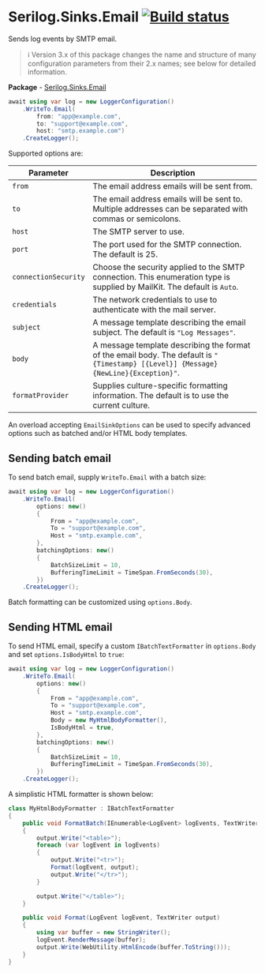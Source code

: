 # Serilog.Sinks.Email&nbsp;[![Build status](https://github.com/serilog/serilog-sinks-email/actions/workflows/ci.yml/badge.svg?branch=dev)](https://github.com/serilog/serilog-sinks-email/actions)

Sends log events by SMTP email.

> ℹ️ Version 3.x of this package changes the name and structure of many configuration parameters from their 2.x names; see below for detailed information.

**Package** - [Serilog.Sinks.Email](http://nuget.org/packages/serilog.sinks.email)

```csharp
await using var log = new LoggerConfiguration()
    .WriteTo.Email(
        from: "app@example.com",
        to: "support@example.com",
        host: "smtp.example.com")
    .CreateLogger();
```

Supported options are:

| Parameter              | Description                                                                                                                         |
|------------------------|-------------------------------------------------------------------------------------------------------------------------------------|
| `from`                 | The email address emails will be sent from.                                                                                         |
| `to`                   | The email address emails will be sent to. Multiple addresses can be separated with commas or semicolons.                            |
| `host`                 | The SMTP server to use.                                                                                                             |
| `port`                 | The port used for the SMTP connection. The default is 25.                                                                           |
| `connectionSecurity`   | Choose the security applied to the SMTP connection. This enumeration type is supplied by MailKit. The default is `Auto`.            |
| `credentials`          | The network credentials to use to authenticate with the mail server.                                                                |
| `subject`              | A message template describing the email subject. The default is `"Log Messages"`.                                                   |
| `body`                 | A message template describing the format of the email body. The default is `"{Timestamp} [{Level}] {Message}{NewLine}{Exception}"`. |
| `formatProvider`       | Supplies culture-specific formatting information. The default is to use the current culture.                                        |

An overload accepting `EmailSinkOptions` can be used to specify advanced options such as batched and/or HTML body templates.

## Sending batch email

To send batch email, supply `WriteTo.Email` with a batch size:

```csharp
await using var log = new LoggerConfiguration()
    .WriteTo.Email(
        options: new()
        {
            From = "app@example.com",
            To = "support@example.com",
            Host = "smtp.example.com",
        },
        batchingOptions: new()
        {
            BatchSizeLimit = 10,
            BufferingTimeLimit = TimeSpan.FromSeconds(30),
        })
    .CreateLogger();
```

Batch formatting can be customized using `options.Body`.

## Sending HTML email

To send HTML email, specify a custom `IBatchTextFormatter` in `options.Body` and set `options.IsBodyHtml` to `true`:


```csharp
await using var log = new LoggerConfiguration()
    .WriteTo.Email(
        options: new()
        {
            From = "app@example.com",
            To = "support@example.com",
            Host = "smtp.example.com",
            Body = new MyHtmlBodyFormatter(),
            IsBodyHtml = true,
        },
        batchingOptions: new()
        {
            BatchSizeLimit = 10,
            BufferingTimeLimit = TimeSpan.FromSeconds(30),
        })
    .CreateLogger();
```

A simplistic HTML formatter is shown below:

```csharp
class MyHtmlBodyFormatter : IBatchTextFormatter
{
    public void FormatBatch(IEnumerable<LogEvent> logEvents, TextWriter output)
    {
        output.Write("<table>");
        foreach (var logEvent in logEvents)
        {
            output.Write("<tr>");
            Format(logEvent, output);
            output.Write("</tr>");
        }

        output.Write("</table>");
    }

    public void Format(LogEvent logEvent, TextWriter output)
    {
        using var buffer = new StringWriter();
        logEvent.RenderMessage(buffer);
        output.Write(WebUtility.HtmlEncode(buffer.ToString()));
    }
}
```
